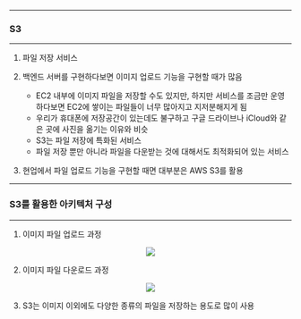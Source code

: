 -----
### S3
-----
1. 파일 저장 서비스
2. 백엔드 서버를 구현하다보면 이미지 업로드 기능을 구현할 때가 많음
   - EC2 내부에 이미지 파일을 저장할 수도 있지만, 하지만 서비스를 조금만 운영하다보면 EC2에 쌓이는 파일들이 너무 많아지고 지저분해지게 됨
   - 우리가 휴대폰에 저장공간이 있는데도 불구하고 구글 드라이브나 iCloud와 같은 곳에 사진을 옮기는 이유와 비슷
   - S3는 파일 저장에 특화된 서비스
   - 파일 저장 뿐만 아니라 파일을 다운받는 것에 대해서도 최적화되어 있는 서비스

3. 현업에서 파일 업로드 기능을 구현할 때면 대부분은 AWS S3를 활용

-----
### S3를 활용한 아키텍처 구성
-----
1. 이미지 파일 업로드 과정
<div align="center">
<img src="https://github.com/user-attachments/assets/863cf70c-03b0-4eb4-816a-8ca410093078">
</div>

2. 이미지 파일 다운로드 과정
<div align="center">
<img src="https://github.com/user-attachments/assets/6e3d1882-bfec-4342-ba0c-6e60a788abc2">
</div>

3. S3는 이미지 이외에도 다양한 종류의 파일을 저장하는 용도로 많이 사용

